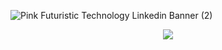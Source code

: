 ![Pink Futuristic Technology Linkedin Banner (2)](https://user-images.githubusercontent.com/114408611/210118897-d87ee1cf-54f0-4ef7-bea9-a94c63bf3756.png)

<p align="center">
  <!-- Typing SVG by DenverCoder1 - https://github.com/DenverCoder1/readme-typing-svg -->
  <a href="https://github.com/DenverCoder1/readme-typing-svg">
    <img src="https://readme-typing-svg.demolab.com/?lines=Compartilho+projetos+sobre;Estatística;Modelos+preditivos;Inteligência+Artificial;&font=Marmelad&center=true&width=440&height=45&color=f75c7e&vCenter=true&pause=500&size=25" /></a>
</p>

